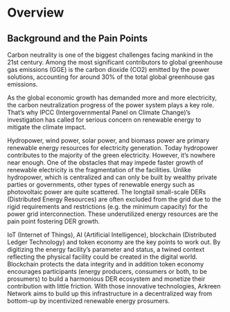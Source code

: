 # Overview

## Background and the Pain Points

Carbon neutrality is one of the biggest challenges facing mankind in the 21st century. Among the most significant contributors to global greenhouse gas emissions (GGE) is the carbon dioxide (CO2) emitted by the power solutions, accounting for around 30% of the total global greenhouse gas emissions.

As the global economic growth has demanded more and more electricity, the carbon neutralization progress of the power system plays a key role. That’s why IPCC (Intergovernmental Panel on Climate Change)’s investigation has called for serious concern on renewable energy to mitigate the climate impact.

Hydropower, wind power, solar power, and biomass power are primary renewable energy resources for electricity generation. Today hydropower contributes to the majority of the green electricity. However, it’s nowhere near enough. One of the obstacles that may impede faster growth of renewable electricity is the fragmentation of the facilities. Unlike hydropower, which is centralized and can only be built by wealthy private parties or governments, other types of renewable energy such as photovoltaic power are quite scattered. The longtail small-scale DERs (Distributed Energy Resources) are often excluded from the grid due to the rigid requirements and restrictions (e.g. the minimum capacity) for the power grid interconnection. These underutilized energy resources are the pain point fostering DER growth.

IoT (Internet of Things), AI (Artificial Intelligence), blockchain (Distributed Ledger Technology) and token economy are the key points to work out. By digitizing the energy facility’s parameter and status, a twined context reflecting the physical facility could be created in the digital world. Blockchain protects the data integrity and in addition token economy encourages participants (energy producers, consumers or both, to be prosumers) to build a harmonious DER ecosystem and monetize their contribution with little friction. With those innovative technologies, Arkreen Network aims to build up this infrastructure in a decentralized way from bottom-up by incentivized renewable energy prosumers.
